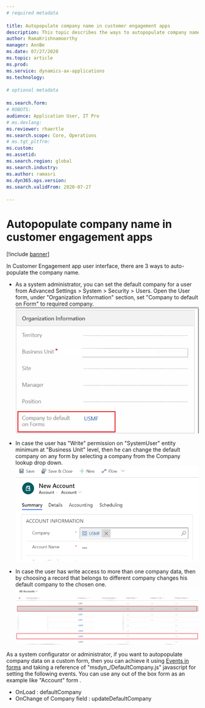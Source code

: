 ```yaml
---
# required metadata

title: Autopopulate company name in customer engagement apps
description: This topic describes the ways to autopopulate company name in Customer Engagement Apps user interface.
author: RamaKrishnamoorthy 
manager: AnnBe
ms.date: 07/27/2020
ms.topic: article
ms.prod: 
ms.service: dynamics-ax-applications
ms.technology: 

# optional metadata

ms.search.form: 
# ROBOTS: 
audience: Application User, IT Pro
# ms.devlang: 
ms.reviewer: rhaertle
ms.search.scope: Core, Operations
# ms.tgt_pltfrm: 
ms.custom: 
ms.assetid: 
ms.search.region: global
ms.search.industry: 
ms.author: ramasri
ms.dyn365.ops.version: 
ms.search.validFrom: 2020-07-27

---
```


# Autopopulate company name in customer engagement apps

[!include [banner](../../includes/banner.md)]

In Customer Engagement app user interface, there are 3 ways to auto-populate the company name.
+ As a system administrator, you can set the default company for a user from  Advanced Settings > System > Security > Users. Open the User form, under "Organization Information" section, set "Company to default on Form" to required company.
![Autopopulate Company name 1](media/autopopulate-company-name-1.png)

+ In case the user has "Write" permission on "SystemUser" entity minimum at "Business Unit" level, then he can change the default company on any form by selecting a company from the Company lookup drop down.
![Autopopulate Company name 2](media/autopopulate-company-name-2.png)

+ In case the user has write access to more than one company data, then by choosing a record that belongs to different company changes his default company to the chosen one.
![Autopopulate Company name 3](media/autopopulate-company-name-3.png)


As a system configurator or administrator, if you want to autopopulate company data on a custom form, then you can achieve it using [Events in forms](https://docs.microsoft.com/en-us/powerapps/developer/model-driven-apps/clientapi/events-forms-grids) and taking a reference of "msdyn_/DefaultCompany.js" javascript for setting the following events. You can use any out of the box form as an example like "Account" form .

+ OnLoad : defaultCompany
+ OnChange of Company field : updateDefaultCompany


